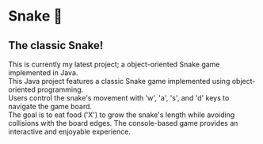 Snake 🐍
=========
The classic Snake!
------------------
This is currently my latest project; a object-oriented Snake game implemented in Java.  
This Java project features a classic Snake game implemented using object-oriented programming.  
Users control the snake's movement with 'w', 'a', 's', and 'd' keys to  navigate the game board.  
The goal is to eat food ('X') to grow the snake's length while avoiding collisions with the board edges. The console-based game provides an  interactive and enjoyable experience.

